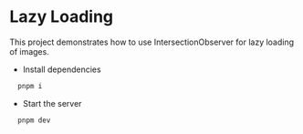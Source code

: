 # Lazy Loading

This project demonstrates how to use IntersectionObserver for lazy loading of images.

- Install dependencies

```js
  pnpm i
```

- Start the server

```js
  pnpm dev
```
